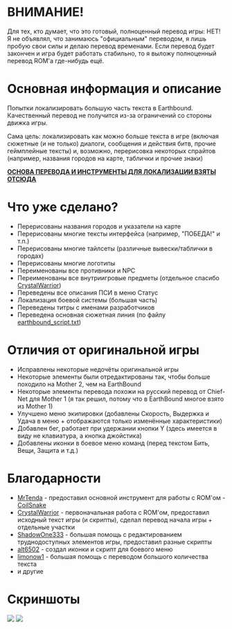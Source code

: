 # ВНИМАНИЕ!
Для тех, кто думает, что это готовый, полноценный перевод игры: НЕТ!
Я не объявлял, что занимаюсь "официальным" переводом, я лишь пробую свои силы и делаю перевод временами.
Если перевод будет закончен и игра будет работать стабильно, то я выложу полноценный перевод ROM'a где-нибудь ещё.

# Основная информация и описание
Попытки локализировать большую часть текста в Earthbound.
Качественный перевод не получится из-за ограничений со стороны движка игры.

Сама цель: локализировать как можно больше текста в игре (включая сюжетные (и не только) диалоги, сообщения и действия битв, прочие геймплейные тексты) и, возможно, перерисовка некоторых спрайтов (например, названия городов на карте, таблички и прочие знаки)

**[ОСНОВА ПЕРЕВОДА И ИНСТРУМЕНТЫ ДЛЯ ЛОКАЛИЗАЦИИ ВЗЯТЫ ОТСЮДА](https://github.com/Crystalwarrior/EarthBound-Russian-Translation)**

# Что уже сделано?
- Перерисованы названия городов и указатели на карте
- Перерисованы многие тексты интерфейса (например, "ПОБЕДА!" и т.п.)
- Перерисованы многие тайлсеты (различные вывески/таблички в городах)
- Перерисованы многие логотипы
- Переименованы все противники и NPC
- Переименованы все внутриигровые предметы (отдельное спасибо [CrystalWarrior](https://github.com/Crystalwarrior))
- Переведены все описания ПСИ в меню Статус
- Локализация боевой системы (большая часть)
- Переведены титры с именами разработчиков
- Переведена основная сюжетная линия (по файлу [earthbound_script.txt](https://github.com/Crystalwarrior/EarthBound-Russian-Translation/blob/master/earthbound_script.txt))

# Отличия от оригинальной игры
- Исправлены некоторые недочёты оригинальной игры
- Некоторые элементы были отредактированы так, чтобы больше походило на Mother 2, чем на EarthBound
- Некоторые элементы перевода похожи на русский перевод от Chief-Net для Mother 1 (я так решил, потому что в EarthBound многое взято из Mother 1)
- Улучшено меню экипировки (добавлены Скорость, Выдержка и Удача в меню + отображаются только изменённые характеристики)
- Добавлен бег, работает при удержании кнопки Y (здесь имеется в виду не клавиатура, а кнопка джойстика)
- Добавлены иконки в боевое меню команд (перед текстом Бить, Вещи, Защита и т.д.)

# Благодарности
- [MrTenda](https://github.com/mrtenda) - предоставил основной инструмент для работы с ROM'ом - [CoilSnake](https://mrtenda.github.io/CoilSnake/)
- [CrystalWarrior](https://github.com/Crystalwarrior) - первоначальная работа с ROM'ом, предоставил исходный текст игры (и скрипты), сделал перевод начала игры + отдельные участки
- [ShadowOne333](https://github.com/ShadowOne333) - большая помощь с редактированием труднодоступных элементов игры, предоставил разные скрипты
- [alt6502](https://forum.starmen.net/members/alt6502) - создал иконки и скрипт для боевого меню
- [limonow1](https://vk.com/id205829687) - большая помощь с переводом большого количества текста
- и другие

# Скриншоты
![](https://steamuserimages-a.akamaihd.net/ugc/945078082038480737/9E121C768592FDE97EA0B4B44AF36E94D3C7F182/)
![](https://steamuserimages-a.akamaihd.net/ugc/960839410049439040/E69AC1FAFFD8A3F4AACDE84921A73F931AAF7140/)